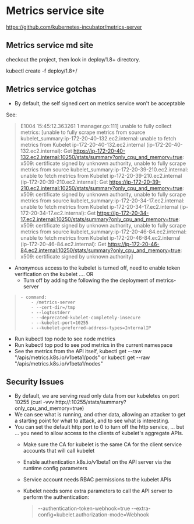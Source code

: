# Metrics service site
https://github.com/kubernetes-incubator/metrics-server

## Metrics service md site

checkout the project, then look in deploy/1.8+ directory.

kubectl create -f deploy/1.8+/


## Metrics service gotchas
* By default, the self signed cert on metrics service won't be acceptable

See:
> E1004 15:45:12.363261       1 manager.go:111] unable to fully collect metrics: [unable to fully scrape metrics from source kubelet_summary:ip-172-20-40-132.ec2.internal: unable to fetch metrics from Kubelet ip-172-20-40-132.ec2.internal (ip-172-20-40-132.ec2.internal): Get https://ip-172-20-40-132.ec2.internal:10250/stats/summary?only_cpu_and_memory=true: x509: certificate signed by unknown authority, unable to fully scrape metrics from source kubelet_summary:ip-172-20-39-210.ec2.internal: unable to fetch metrics from Kubelet ip-172-20-39-210.ec2.internal (ip-172-20-39-210.ec2.internal): Get https://ip-172-20-39-210.ec2.internal:10250/stats/summary?only_cpu_and_memory=true: x509: certificate signed by unknown authority, unable to fully scrape metrics from source kubelet_summary:ip-172-20-34-17.ec2.internal: unable to fetch metrics from Kubelet ip-172-20-34-17.ec2.internal (ip-172-20-34-17.ec2.internal): Get https://ip-172-20-34-17.ec2.internal:10250/stats/summary?only_cpu_and_memory=true: x509: certificate signed by unknown authority, unable to fully scrape metrics from source kubelet_summary:ip-172-20-46-84.ec2.internal: unable to fetch metrics from Kubelet ip-172-20-46-84.ec2.internal (ip-172-20-46-84.ec2.internal): Get https://ip-172-20-46-84.ec2.internal:10250/stats/summary?only_cpu_and_memory=true: x509: certificate signed by unknown authority]


* Anonymous access to the kubelet is turned off, need to enable token verification on the kubelet .... OR
    * Turn off by adding the following the the deployment of metrics-server
    
>     - command:
>         - /metrics-server
>         - --cert-dir=/tmp
>         - --logtostderr
>         - --deprecated-kubelet-completely-insecure
>         - --kubelet-port=10255
>         - --kubelet-preferred-address-types=InternalIP
        
* Run kubectl top node to see node metrics
* Run kubectl top pod to see pod metrics in the current namespace
* See the metrics from the API itself, kubectl get --raw "/apis/metrics.k8s.io/v1beta1/pods" or kubectl get --raw "/apis/metrics.k8s.io/v1beta1/nodes"

## Security Issues 

* By default, we are serving read only data from our kubeletes on port 10255 (curl -vvv http://<IP>:10255/stats/summary?only_cpu_and_memory=true)
* We can see what is running, and other data, allowing an attacker to get a starting point for what to attack, and to see what is interesting.
* You can set the default http port to 0 to turn off the http service, ... but ... you need to allow access to the clients of kubelet's aggregate APIs.
    * Make sure the CA for kubelet is the same CA for the client service accounts that will call kubelet
    * Enable authentication.k8s.io/v1beta1 on the API server via the runtime config parameters
    * Service account needs RBAC permissions to the kubelet APIs
    * Kubelet needs some extra parameters to call the API server to perform the authentication:
        
        > --authentication-token-webhook=true
        > --extra-config=kubelet.authorization-mode=Webhook
